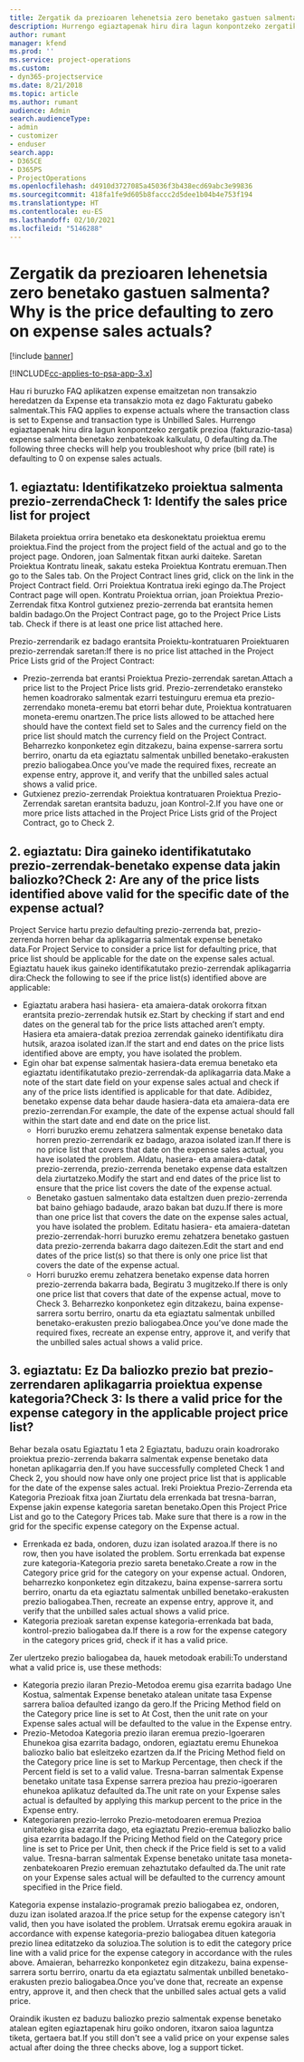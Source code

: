 ```yaml
---
title: Zergatik da prezioaren lehenetsia zero benetako gastuen salmenta?
description: Hurrengo egiaztapenak hiru dira lagun konpontzeko zergatik prezio expense salmenta benetako zenbatekoak kalkulatu, 0 defaulting da.
author: rumant
manager: kfend
ms.prod: ''
ms.service: project-operations
ms.custom:
- dyn365-projectservice
ms.date: 8/21/2018
ms.topic: article
ms.author: rumant
audience: Admin
search.audienceType:
- admin
- customizer
- enduser
search.app:
- D365CE
- D365PS
- ProjectOperations
ms.openlocfilehash: d4910d3727085a45036f3b438ecd69abc3e99836
ms.sourcegitcommit: 418fa1fe9d605b8faccc2d5dee1b04b4e753f194
ms.translationtype: HT
ms.contentlocale: eu-ES
ms.lasthandoff: 02/10/2021
ms.locfileid: "5146288"
---
```

# <a name="why-is-the-price-defaulting-to-zero-on-expense-sales-actuals"></a><span data-ttu-id="319b3-103">Zergatik da prezioaren lehenetsia zero benetako gastuen salmenta?</span><span class="sxs-lookup"><span data-stu-id="319b3-103">Why is the price defaulting to zero on expense sales actuals?</span></span>

[!include [banner](../includes/psa-now-project-operations.md)]

[!INCLUDE[cc-applies-to-psa-app-3.x](../includes/cc-applies-to-psa-app-3x.md)]

<span data-ttu-id="319b3-104">Hau ri buruzko FAQ aplikatzen expense emaitzetan non transakzio heredatzen da Expense eta transakzio mota ez dago Fakturatu gabeko salmentak.</span><span class="sxs-lookup"><span data-stu-id="319b3-104">This FAQ applies to expense actuals where the transaction class is set to Expense and transaction type is Unbilled Sales.</span></span> <span data-ttu-id="319b3-105">Hurrengo egiaztapenak hiru dira lagun konpontzeko zergatik prezioa (fakturazio-tasa) expense salmenta benetako zenbatekoak kalkulatu, 0 defaulting da.</span><span class="sxs-lookup"><span data-stu-id="319b3-105">The following three checks will help you troubleshoot why price (bill rate) is defaulting to 0 on expense sales actuals.</span></span>

## <a name="check-1-identify-the-sales-price-list-for-project"></a><span data-ttu-id="319b3-106">1. egiaztatu: Identifikatzeko proiektua salmenta prezio-zerrenda</span><span class="sxs-lookup"><span data-stu-id="319b3-106">Check 1: Identify the sales price list for project</span></span>

<span data-ttu-id="319b3-107">Bilaketa proiektua orrira benetako eta deskonektatu proiektua eremu proiektua.</span><span class="sxs-lookup"><span data-stu-id="319b3-107">Find the project from the project field of the actual and go to the project page.</span></span> <span data-ttu-id="319b3-108">Ondoren, joan Salmentak fitxan aurki daiteke. Saretan Proiektua Kontratu lineak, sakatu esteka Proiektua Kontratu eremuan.</span><span class="sxs-lookup"><span data-stu-id="319b3-108">Then go to the Sales tab. On the Project Contract lines grid, click on the link in the Project Contract field.</span></span> <span data-ttu-id="319b3-109">Orri Proiektua Kontratua ireki egingo da.</span><span class="sxs-lookup"><span data-stu-id="319b3-109">The Project Contract page will open.</span></span> <span data-ttu-id="319b3-110">Kontratu Proiektua orrian, joan Proiektua Prezio-Zerrendak fitxa Kontrol gutxienez prezio-zerrenda bat erantsita hemen baldin badago.</span><span class="sxs-lookup"><span data-stu-id="319b3-110">On the Project Contract page, go to the Project Price Lists tab. Check if there is at least one price list attached here.</span></span>

<span data-ttu-id="319b3-111">Prezio-zerrendarik ez badago erantsita Proiektu-kontratuaren Proiektuaren prezio-zerrendak saretan:</span><span class="sxs-lookup"><span data-stu-id="319b3-111">If there is no price list attached in the Project Price Lists grid of the Project Contract:</span></span>

- <span data-ttu-id="319b3-112">Prezio-zerrenda bat erantsi Proiektua Prezio-zerrendak saretan.</span><span class="sxs-lookup"><span data-stu-id="319b3-112">Attach a price list to the Project Price lists grid.</span></span> <span data-ttu-id="319b3-113">Prezio-zerrendetako eransteko hemen koadrorako salmentak ezarri testuinguru eremua eta prezio-zerrendako moneta-eremu bat etorri behar dute, Proiektua kontratuaren moneta-eremu onartzen.</span><span class="sxs-lookup"><span data-stu-id="319b3-113">The price lists allowed to be attached here should have the context field set to Sales and the currency field on the price list should match the currency field on the Project Contract.</span></span> <span data-ttu-id="319b3-114">Beharrezko konponketez egin ditzakezu, baina expense-sarrera sortu berriro, onartu da eta egiaztatu salmentak unbilled benetako-erakusten prezio baliogabea.</span><span class="sxs-lookup"><span data-stu-id="319b3-114">Once you’ve made the required fixes, recreate an expense entry, approve it, and verify that the unbilled sales actual shows a valid price.</span></span>
- <span data-ttu-id="319b3-115">Gutxienez prezio-zerrendak Proiektua kontratuaren Proiektua Prezio-Zerrendak saretan erantsita baduzu, joan Kontrol-2.</span><span class="sxs-lookup"><span data-stu-id="319b3-115">If you have one or more price lists attached in the Project Price Lists grid of the Project Contract, go to Check 2.</span></span>

## <a name="check-2-are-any-of-the-price-lists-identified-above-valid-for-the-specific-date-of-the-expense-actual"></a><span data-ttu-id="319b3-116">2. egiaztatu: Dira gaineko identifikatutako prezio-zerrendak-benetako expense data jakin baliozko?</span><span class="sxs-lookup"><span data-stu-id="319b3-116">Check 2: Are any of the price lists identified above valid for the specific date of the expense actual?</span></span>

<span data-ttu-id="319b3-117">Project Service hartu prezio defaulting prezio-zerrenda bat, prezio-zerrenda horren behar da aplikagarria salmentak expense benetako data.</span><span class="sxs-lookup"><span data-stu-id="319b3-117">For Project Service to consider a price list for defaulting price, that price list should be applicable for the date on the expense sales actual.</span></span> <span data-ttu-id="319b3-118">Egiaztatu hauek ikus gaineko identifikatutako prezio-zerrendak aplikagarria dira:</span><span class="sxs-lookup"><span data-stu-id="319b3-118">Check the following to see if the price list(s) identified above are applicable:</span></span>

- <span data-ttu-id="319b3-119">Egiaztatu arabera hasi hasiera- eta amaiera-datak orokorra fitxan erantsita prezio-zerrendak hutsik ez.</span><span class="sxs-lookup"><span data-stu-id="319b3-119">Start by checking if start and end dates on the general tab for the price lists attached aren’t empty.</span></span> <span data-ttu-id="319b3-120">Hasiera eta amaiera-datak prezioa zerrendak gaineko identifikatu dira hutsik, arazoa isolated izan.</span><span class="sxs-lookup"><span data-stu-id="319b3-120">If the start and end dates on the price lists identified above are empty, you have isolated the problem.</span></span> 
- <span data-ttu-id="319b3-121">Egin ohar bat expense salmentak hasiera-data eremua benetako eta egiaztatu identifikatutako prezio-zerrendak-da aplikagarria data.</span><span class="sxs-lookup"><span data-stu-id="319b3-121">Make a note of the start date field on your expense sales actual and check if any of the price lists identified is applicable for that date.</span></span> <span data-ttu-id="319b3-122">Adibidez, benetako expense data behar daude hasiera-data eta amaiera-data ere prezio-zerrendan.</span><span class="sxs-lookup"><span data-stu-id="319b3-122">For example, the date of the expense actual should fall within the start date and end date on the price list.</span></span> 
    - <span data-ttu-id="319b3-123">Horri buruzko eremu zehatzera salmentak expense benetako data horren prezio-zerrendarik ez badago, arazoa isolated izan.</span><span class="sxs-lookup"><span data-stu-id="319b3-123">If there is no price list that covers that date on the expense sales actual, you have isolated the problem.</span></span> <span data-ttu-id="319b3-124">Aldatu, hasiera- eta amaiera-datak prezio-zerrenda, prezio-zerrenda benetako expense data estaltzen dela ziurtatzeko.</span><span class="sxs-lookup"><span data-stu-id="319b3-124">Modify the start and end dates of the price list to ensure that the price list covers the date of the expense actual.</span></span> 
    - <span data-ttu-id="319b3-125">Benetako gastuen salmentako data estaltzen duen prezio-zerrenda bat baino gehiago badaude, arazo bakan bat duzu.</span><span class="sxs-lookup"><span data-stu-id="319b3-125">If there is more than one price list that covers the date on the expense sales actual, you have isolated the problem.</span></span> <span data-ttu-id="319b3-126">Editatu hasiera- eta amaiera-datetan prezio-zerrendak-horri buruzko eremu zehatzera benetako gastuen data prezio-zerrenda bakarra dago daitezen.</span><span class="sxs-lookup"><span data-stu-id="319b3-126">Edit the start and end dates of the price list(s) so that there is only one price list that covers the date of the expense actual.</span></span> 
    - <span data-ttu-id="319b3-127">Horri buruzko eremu zehatzera benetako expense data horren prezio-zerrenda bakarra bada, Begiratu 3 mugitzeko.</span><span class="sxs-lookup"><span data-stu-id="319b3-127">If there is only one price list that covers that date of the expense actual, move to Check 3.</span></span>
<span data-ttu-id="319b3-128">Beharrezko konponketez egin ditzakezu, baina expense-sarrera sortu berriro, onartu da eta egiaztatu salmentak unbilled benetako-erakusten prezio baliogabea.</span><span class="sxs-lookup"><span data-stu-id="319b3-128">Once you’ve done made the required fixes, recreate an expense entry, approve it, and verify that the unbilled sales actual shows a valid price.</span></span>

## <a name="check-3-is-there-a-valid-price-for-the-expense-category-in-the-applicable-project-price-list"></a><span data-ttu-id="319b3-129">3. egiaztatu: Ez Da baliozko prezio bat prezio-zerrendaren aplikagarria proiektua expense kategoria?</span><span class="sxs-lookup"><span data-stu-id="319b3-129">Check 3: Is there a valid price for the expense category in the applicable project price list?</span></span> 

<span data-ttu-id="319b3-130">Behar bezala osatu Egiaztatu 1 eta 2 Egiaztatu, baduzu orain koadrorako proiektua prezio-zerrenda bakarra salmentak expense benetako data honetan aplikagarria den.</span><span class="sxs-lookup"><span data-stu-id="319b3-130">If you have successfully completed Check 1 and Check 2, you should now have only one project price list that is applicable for the date of the expense sales actual.</span></span> <span data-ttu-id="319b3-131">Ireki Proiektua Prezio-Zerrenda eta Kategoria Prezioak fitxa joan Ziurtatu dela errenkada bat tresna-barran, Expense jakin expense kategoria saretan benetako.</span><span class="sxs-lookup"><span data-stu-id="319b3-131">Open this Project Price List and go to the Category Prices tab. Make sure that there is a row in the grid for the specific expense category on the Expense actual.</span></span>
 
- <span data-ttu-id="319b3-132">Errenkada ez bada, ondoren, duzu izan isolated arazoa.</span><span class="sxs-lookup"><span data-stu-id="319b3-132">If there is no row, then you have isolated the problem.</span></span> <span data-ttu-id="319b3-133">Sortu errenkada bat expense zure kategoria-Kategoria prezio sareta benetako.</span><span class="sxs-lookup"><span data-stu-id="319b3-133">Create a row in the Category price grid for the category on your expense actual.</span></span> <span data-ttu-id="319b3-134">Ondoren, beharrezko konponketez egin ditzakezu, baina expense-sarrera sortu berriro, onartu da eta egiaztatu salmentak unbilled benetako-erakusten prezio baliogabea.</span><span class="sxs-lookup"><span data-stu-id="319b3-134">Then, recreate an expense entry, approve it, and verify that the unbilled sales actual shows a valid price.</span></span> 
- <span data-ttu-id="319b3-135">Kategoria prezioak saretan expense kategoria-errenkada bat bada, kontrol-prezio baliogabea da.</span><span class="sxs-lookup"><span data-stu-id="319b3-135">If there is a row for the expense category in the category prices grid, check if it has a valid price.</span></span>

<span data-ttu-id="319b3-136">Zer ulertzeko prezio baliogabea da, hauek metodoak erabili:</span><span class="sxs-lookup"><span data-stu-id="319b3-136">To understand what a valid price is, use these methods:</span></span>

- <span data-ttu-id="319b3-137">Kategoria prezio ilaran Prezio-Metodoa eremu gisa ezarrita badago Une Kostua, salmentak Expense benetako atalean unitate tasa Expense sarrera balioa defaulted izango da gero.</span><span class="sxs-lookup"><span data-stu-id="319b3-137">If the Pricing Method field on the Category price line is set to At Cost, then the unit rate on your Expense sales actual will be defaulted to the value in the Expense entry.</span></span>
- <span data-ttu-id="319b3-138">Prezio-Metodoa Kategoria prezio ilaran eremua prezio-Igoeraren Ehunekoa gisa ezarrita badago, ondoren, egiaztatu eremu Ehunekoa baliozko balio bat esleitzeko ezartzen da.</span><span class="sxs-lookup"><span data-stu-id="319b3-138">If the Pricing Method field on the Category price line is set to Markup Percentage, then check if the Percent field is set to a valid value.</span></span> <span data-ttu-id="319b3-139">Tresna-barran salmentak Expense benetako unitate tasa Expense sarrera prezioa hau prezio-igoeraren ehunekoa aplikatuz defaulted da.</span><span class="sxs-lookup"><span data-stu-id="319b3-139">The unit rate on your Expense sales actual is defaulted by applying this markup percent to the price in the Expense entry.</span></span>
- <span data-ttu-id="319b3-140">Kategoriaren prezio-lerroko Prezio-metodoaren eremua Prezioa unitateko gisa ezarrita dago, eta egiaztatu Prezio-eremua baliozko balio gisa ezarrita badago.</span><span class="sxs-lookup"><span data-stu-id="319b3-140">If the Pricing Method field on the Category price line is set to Price per Unit, then check if the Price field is set to a valid value.</span></span> <span data-ttu-id="319b3-141">Tresna-barran salmentak Expense benetako unitate tasa moneta-zenbatekoaren Prezio eremuan zehaztutako defaulted da.</span><span class="sxs-lookup"><span data-stu-id="319b3-141">The unit rate on your Expense sales actual will be defaulted to the currency amount specified in the Price field.</span></span>

<span data-ttu-id="319b3-142">Kategoria expense instalazio-programak prezio baliogabea ez, ondoren, duzu izan isolated arazoa.</span><span class="sxs-lookup"><span data-stu-id="319b3-142">If the price setup for the expense category isn't valid, then you have isolated the problem.</span></span> <span data-ttu-id="319b3-143">Urratsak eremu egokira arauak in accordance with expense kategoria-prezio baliogabea dituen kategoria prezio linea editatzeko da soluzioa.</span><span class="sxs-lookup"><span data-stu-id="319b3-143">The solution is to edit the category price line with a valid price for the expense category in accordance with the rules above.</span></span> <span data-ttu-id="319b3-144">Amaieran, beharrezko konponketez egin ditzakezu, baina expense-sarrera sortu berriro, onartu da eta egiaztatu salmentak unbilled benetako-erakusten prezio baliogabea.</span><span class="sxs-lookup"><span data-stu-id="319b3-144">Once you’ve done that, recreate an expense entry, approve it, and then check that the unbilled sales actual gets a valid price.</span></span>

<span data-ttu-id="319b3-145">Oraindik ikusten ez baduzu baliozko prezio salmentak expense benetako atalean egiten egiaztapenak hiru goiko ondoren, itxaron saioa laguntza tiketa, gertaera bat.</span><span class="sxs-lookup"><span data-stu-id="319b3-145">If you still don't see a valid price on your expense sales actual after doing the three checks above, log a support ticket.</span></span>


